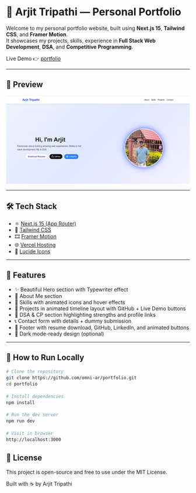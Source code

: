# 🚀 Arjit Tripathi — Personal Portfolio

Welcome to my personal portfolio website, built using **Next.js 15**, **Tailwind CSS**, and **Framer Motion**.  
It showcases my projects, skills, experience in **Full Stack Web Development**, **DSA**, and **Competitive Programming**.

Live Demo 👉 [portfolio](https://arjittripathi.vercel.app/)

---

## 📸 Preview

![Portfolio Screenshot](./public/preview.png)

---

## 🛠️ Tech Stack

- ⚛️ [Next.js 15 (App Router)](https://nextjs.org/)
- 💨 [Tailwind CSS](https://tailwindcss.com/)
- 🎞️ [Framer Motion](https://www.framer.com/motion/)
- 🌐 [Vercel Hosting](https://vercel.com/)
- 🧩 [Lucide Icons](https://lucide.dev/)

---

## 🧩 Features

- ✨ Beautiful Hero section with Typewriter effect
- 📖 About Me section
- 💼 Skills with animated icons and hover effects
- 🧠 Projects in animated timeline layout with GitHub + Live Demo buttons
- 🧠 DSA & CP section highlighting strengths and profile links
- 📞 Contact form with details + dummy submission
- 👣 Footer with resume download, GitHub, LinkedIn, and animated buttons
- 🌙 Dark mode-ready design (optional)

---

## 🧪 How to Run Locally

```bash
# Clone the repository
git clone https://github.com/omni-ar/portfolio.git
cd portfolio

# Install dependencies
npm install

# Run the dev server
npm run dev

# Visit in browser
http://localhost:3000
```

## 📃 License

This project is open-source and free to use under the MIT License.

Built with ☕ by Arjit Tripathi